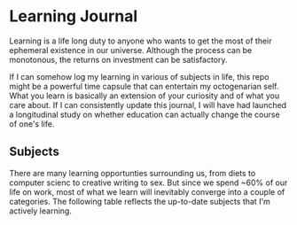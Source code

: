 # Learning Journal

Learning is a life long duty to anyone who wants to get the most of their ephemeral existence in our universe. Although the process can be monotonous, the returns on investment can be satisfactory.

If I can somehow log my learning in various of subjects in life, this repo might be a powerful time capsule that can entertain my octogenarian self. What you learn is basically an extension of your curiosity and of what you care about. If I can consistently update this journal, I will have had launched a longitudinal study on whether education can actually change the course of one's life.

## Subjects 

There are many learning opportunties surrounding us, from diets to computer scienc to creative writing to sex. But since we spend ~60% of our life on work, most of what we learn will inevitably converge into a couple of categories. The following table reflects the up-to-date subjects that I'm actively learning. 
